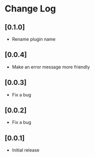 # Change Log

## [0.1.0]

- Rename plugin name


## [0.0.4]

- Make an error message more friendly

## [0.0.3]

- Fix a bug

## [0.0.2]

- Fix a bug

## [0.0.1]

- Initial release

